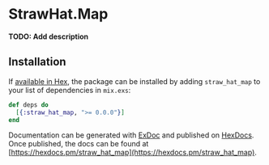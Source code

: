 # StrawHat.Map

**TODO: Add description**

## Installation

If [available in Hex](https://hex.pm/docs/publish), the package can be installed
by adding `straw_hat_map` to your list of dependencies in `mix.exs`:

```elixir
def deps do
  [{:straw_hat_map, ">= 0.0.0"}]
end
```

Documentation can be generated with [ExDoc](https://github.com/elixir-lang/ex_doc)
and published on [HexDocs](https://hexdocs.pm). Once published, the docs can
be found at [https://hexdocs.pm/straw_hat_map](https://hexdocs.pm/straw_hat_map).
